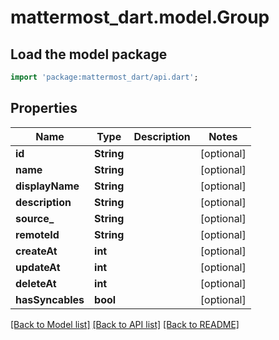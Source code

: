 # mattermost_dart.model.Group

## Load the model package
```dart
import 'package:mattermost_dart/api.dart';
```

## Properties
Name | Type | Description | Notes
------------ | ------------- | ------------- | -------------
**id** | **String** |  | [optional] 
**name** | **String** |  | [optional] 
**displayName** | **String** |  | [optional] 
**description** | **String** |  | [optional] 
**source_** | **String** |  | [optional] 
**remoteId** | **String** |  | [optional] 
**createAt** | **int** |  | [optional] 
**updateAt** | **int** |  | [optional] 
**deleteAt** | **int** |  | [optional] 
**hasSyncables** | **bool** |  | [optional] 

[[Back to Model list]](../README.md#documentation-for-models) [[Back to API list]](../README.md#documentation-for-api-endpoints) [[Back to README]](../README.md)


